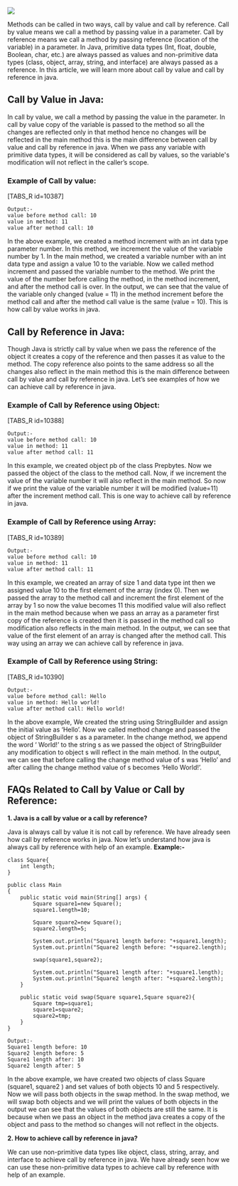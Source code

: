 ![](https://prepbytes-misc-images.s3.ap-south-1.amazonaws.com/assets/1667974057808-Call%20by%20value%20and%20call%20by%20reference%20in%20java.jpg)

Methods can be called in two ways, call by value and call by reference. Call by value means we call a method by passing value in a parameter. Call by reference means we call a method by passing reference (location of the variable) in a parameter. In Java, primitive data types (Int, float, double, Boolean, char, etc.) are always passed as values and non-primitive data types (class, object, array, string, and interface) are always passed as a reference. In this article, we will learn more about call by value and call by reference in java.

## Call by Value in Java:

In call by value, we call a method by passing the value in the parameter. In call by value copy of the variable is passed to the method so all the changes are reflected only in that method hence no changes will be reflected in the main method this is the main difference between call by value and call by reference in java. When we pass any variable with primitive data types, it will be considered as call by values, so the variable's modification will not reflect in the caller’s scope.

### Example of Call by value:
[TABS_R id=10387]

```
Output:-
value before method call: 10
value in method: 11
value after method call: 10

```
In the above example, we created a method increment with an int data type parameter number. In this method, we increment the value of the variable number by 1. In the main method, we created a variable number with an int data type and assign a value 10 to the variable. Now we called method increment and passed the variable number to the method. We print the value of the number before calling the method, in the method increment, and after the method call is over. In the output, we can see that the value of the variable only changed (value = 11) in the method increment before the method call and after the method call value is the same (value = 10). This is how call by value works in java.

## Call by Reference in Java:

Though Java is strictly call by value when we pass the reference of the object it creates a copy of the reference and then passes it as value to the method. The copy reference also points to the same address so all the changes also reflect in the main method this is the main difference between call by value and call by reference in java. Let’s see examples of how we can achieve call by reference in java.

### Example  of Call by Reference using Object:
[TABS_R id=10388]

```
Output:-
value before method call: 10
value in method: 11
value after method call: 11
```
In this example, we created object pb of the class Prepbytes. Now we passed the object of the class to the method call. Now, if we increment the value of the variable number it will also reflect in the main method. So now if we print the value of the variable number it will be modified (value=11) after the increment method call. This is one way to achieve call by reference in java.

### Example of Call by Reference using Array:
[TABS_R id=10389]

```
Output:-
value before method call: 10
value in method: 11
value after method call: 11
```
In this example, we created an array of size 1 and data type int then we assigned value 10 to the first element of the array (index 0). Then we passed the array to the method call and increment the first element of the array by 1 so now the value becomes 11 this modified value will also reflect in the main method because when we pass an array as a parameter first copy of the reference is created then it is passed in the method call so modification also reflects in the main method. In the output, we can see that value of the first element of an array is changed after the method call. This way using an array we can achieve call by reference in java.

### Example of Call by Reference using String:
[TABS_R id=10390]

```
Output:-
value before method call: Hello
value in method: Hello world!
value after method call: Hello world!
```
In the above example, We created the string using StringBuilder and assign the initial value as ‘Hello’. Now we called method change and passed the object of StringBuilder s as a parameter. In the change method, we append the word ‘ World!’ to the string s as we passed the object of StringBuilder any modification to object s will reflect in the main method. In the output, we can see that before calling the change method value of s was ‘Hello’ and after calling the change method value of s becomes ‘Hello World!’.

## FAQs Related to Call by Value or Call by Reference:

**1. Java is a call by value or a call by reference?**

Java is always call by value it is not call by reference. We have already seen how call by reference works in java. Now let’s understand how java is always call by reference with help of an example.
**Example:-**

```
class Square{
    int length;
}

public class Main
{
	public static void main(String[] args) {
	    Square square1=new Square();
	    square1.length=10;
	    
	    Square square2=new Square();
	    square2.length=5;
	    
		System.out.println("Square1 length before: "+square1.length);
		System.out.println("Square2 length before: "+square2.length);
		
		swap(square1,square2);
		
		System.out.println("Square1 length after: "+square1.length);
		System.out.println("Square2 length after: "+square2.length);
	}
	
	public static void swap(Square square1,Square square2){
	    Square tmp=square1;
	    square1=square2;
	    square2=tmp;
	}
}
	
Output:-
Square1 length before: 10
Square2 length before: 5
Square1 length after: 10
Square2 length after: 5
```
In the above example, we have created two objects of class Square (square1, square2 ) and set values of both objects 10 and 5 respectively. Now we will pass both objects in the swap method. In the swap method, we will swap both objects and we will print the values of both objects in the output we can see that the values of both objects are still the same. It is because when we pass an object in the method java creates a copy of the object and pass to the method so changes will not reflect in the objects.

**2. How to achieve call by reference in java?**

We can use non-primitive data types like object, class, string, array, and interface to achieve call by reference in java. We have already seen how we can use these non-primitive data types to achieve call by reference with help of an example.
